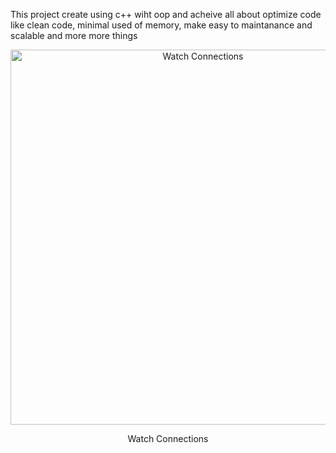 This project create using c++ wiht oop and acheive all about optimize code like clean code, minimal used of memory, make easy to maintanance and scalable and more more things


<div align="center">
  <img src="/blob/main/Preview%20Imgs/1.png" alt="Watch Connections" width="600"/>
  <p>Watch Connections</p>
</div>

